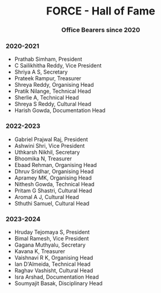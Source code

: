 <h1 align="center">FORCE - Hall of Fame</h1>
<h3 align="center">Office Bearers since 2020</h3>

<h3 align="left">2020-2021</h3>
<p align="center">
  <ul>
    <li>Prathab Simham, President</li>
    <li>C Sailikhitha Reddy, Vice President</li>
    <li>Shriya A S, Secretary</li>
    <li>Prateek Rampur, Treasurer</li>
    <li>Shreya Reddy, Organising Head</li>
    <li>Pratik Nilange, Technical Head</li>
    <li>Sherlie A, Technical Head</li>
    <li>Shreya S Reddy, Cultural Head</li>
    <li>Harish Gowda, Documentation Head</li>
</ul>
</p>

<h3 align="left">2022-2023</h3>
<p align="center">
  <ul>
    <li>Gabriel Prajwal Raj, President</li>
    <li>Ashwini Shri, Vice President</li>
    <li>Uthkarsh Nikhil, Secretary</li>
    <li>Bhoomika N, Treasurer</li>
    <li>Ebaad Rehman, Organising Head</li>
    <li>Dhruv Sridhar, Organising Head</li>
    <li>Apramey MK, Organising Head</li>
    <li>Nithesh Gowda, Technical Head</li>
    <li>Pritam G Shastri, Cultural Head</li>
    <li>Aromal A J, Cultural Head</li>
    <li>Sthuthi Samuel, Cultural Head</li>
  </ul>
</p>

<h3 align="left">2023-2024</h3>
<p align="center">
  <ul>
    <li>Hruday Tejomaya S, President</li>
    <li>Bimal Ramesh, Vice President</li>
    <li>Gagana Muthyalu, Secretary</li>
    <li>Kavana K, Treasurer</li>
    <li>Vaishnavi R K, Organising Head</li>
    <li>Ian D'Almeida, Technical Head</li>
    <li>Raghav Vashisht, Cultural Head</li>
    <li>Isra Arshad, Documentation Head</li>
    <li>Soumyajit Basak, Disciplinary Head</li>
  </ul>
</p>


